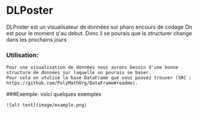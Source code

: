 # DLPoster

DLPoster est un visualisateur de données sur pharo encours de codage 
On est pour le moment q'au debut. Donc il se pourais que la structurer change dans les prochains jours 

### Utilisation:
	Pour une visualisation de données nous aurons besoin d'une bonne structure de données sur laquelle on pourais se baser.
	Pour cela on utulise la base DataFrame que vous pouvez trouver (SRC : https://github.com/PolyMathOrg/DataFrame#readme).
	
###Exemple:
	voici quelques exemples 
	
	![alt text](image/example.png)
	
